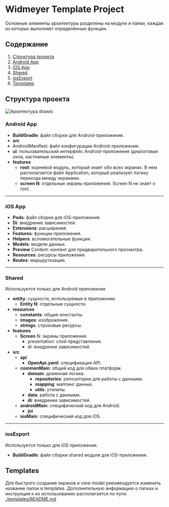 # Widmeyer Template Project

Основные элементы архитектуры разделены на модули и папки, каждая из которых выполняет определённые функции.

## Содержание
1. [Структура проекта](#структура-проекта)
2. [Android App](#android-app)
3. [iOS App](#ios-app)
4. [Shared](#shared)
5. [iosExport](#iosexport)
6. [Templates](#templates)

## Структура проекта
![Архитектура drawio](https://github.com/user-attachments/assets/adab02e3-3c4c-4275-b553-56184033230c)

### Android App
- **BuildGradle**: файл сборки для Android-приложения.
- **src**
- AndroidManifest: файл конфигурации Android-приложения.
- **ui**: пользовательский интерфейс Android-приложения (диалоговые окна, кастомные элементы).
- **features**
  - **root**: корневой модуль, который знает обо всех экранах. В нем располагается файл Application, который реализует логику перехода между экранами.
  - **screen N**: отдельные экраны приложения. Screen N не знает о root.
---
### iOS App
- **Pods**: файл сборки для iOS-приложения.
- **Di**: внедрение зависимостей.
- **Extensions**: расширения.
- **Features**: функции приложения.
- **Helpers**: вспомогательные функции.
- **Models**: модели данных.
- **Preview** Content: контент для предварительного просмотра.
- **Resources**: ресурсы приложения.
- **Routes**: маршрутизация.
---
### Shared
Используется только для Android приложения

- **entity**: сущности, используемые в приложении.
  - **Entity N**: отдельные сущности.
- **resources**
  - **constants**: общие константы.
  - **images**: изображения.
  - **strings**: строковые ресурсы.
- **features**
  - **Screen** N: экраны приложения.
    - presentation: слой представления.
    - di: внедрение зависимостей.
- **src**
  - **api**
    - **OpenApi.yaml**: спецификация API.
  - **commonMain**: общий код для обеих платформ.
    - **domain**: доменная логика.
      - **repositories**: репозитории для работы с данными.
      - **mapping**: маппинг данных.
      - **utils**: утилиты.
    - **data**: работа с данными.
    - **di**: внедрение зависимостей.
  - **androidMain**: специфический код для Android.
    - **jni**
  - **iosMain**: специфический код для iOS.
---
### iosExport
Используется только для iOS приложения.

- **BuildGradle**: файл сборки shared модуля для iOS-приложения.

## Templates

Для быстрого создания экранов и view model рекомендуется изменить название папок в templates. Дополнительную информацию о папках и инструкция к их использованию располагается по пути: [./templates/README.md](./templates/README.md)
